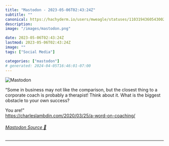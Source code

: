 ```yaml
---
title: "Mastodon - 2023-05-06T02:43:24Z"
subtitle: ""
canonical: https://hachyderm.io/users/mweagle/statuses/110319436054300211
description:
image: "/images/mastodon.png"

date: 2023-05-06T02:43:24Z
lastmod: 2023-05-06T02:43:24Z
image: ""
tags: ["Social Media"]

categories: ["mastodon"]
# generated: 2024-04-05T16:46:01-07:00
---
```

![Mastodon](/images/mastodon.png)

<p>“Some in business may not like the comparison, but the closest thing to a corporate coach is probably a therapist! Think about it. What is the biggest obstacle to your own success?</p><p>You are!”<br /><a href="https://charleslambdin.com/2020/03/25/a-word-on-coaching/" target="_blank" rel="nofollow noopener noreferrer" translate="no"><span class="invisible">https://</span><span class="ellipsis">charleslambdin.com/2020/03/25/</span><span class="invisible">a-word-on-coaching/</span></a></p>


###### [Mastodon Source 🐘](https://hachyderm.io/@mweagle/110319436054300211)

___
